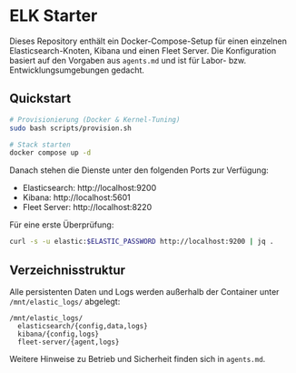 # ELK Starter

Dieses Repository enthält ein Docker-Compose-Setup für einen einzelnen Elasticsearch-Knoten, Kibana und einen Fleet Server. Die Konfiguration basiert auf den Vorgaben aus `agents.md` und ist für Labor- bzw. Entwicklungsumgebungen gedacht.

## Quickstart

```bash
# Provisionierung (Docker & Kernel-Tuning)
sudo bash scripts/provision.sh

# Stack starten
docker compose up -d
```

Danach stehen die Dienste unter den folgenden Ports zur Verfügung:

- Elasticsearch: http://localhost:9200
- Kibana: http://localhost:5601
- Fleet Server: http://localhost:8220

Für eine erste Überprüfung:

```bash
curl -s -u elastic:$ELASTIC_PASSWORD http://localhost:9200 | jq .
```

## Verzeichnisstruktur

Alle persistenten Daten und Logs werden außerhalb der Container unter `/mnt/elastic_logs/` abgelegt:

```
/mnt/elastic_logs/
  elasticsearch/{config,data,logs}
  kibana/{config,logs}
  fleet-server/{agent,logs}
```

Weitere Hinweise zu Betrieb und Sicherheit finden sich in `agents.md`.
